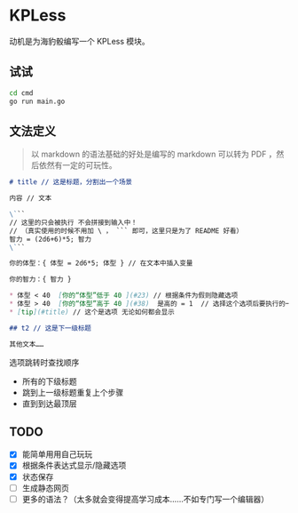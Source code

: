 # KPLess

动机是为海豹骰编写一个 KPLess 模块。

## 试试

```bash
cd cmd 
go run main.go
```

## 文法定义

> 以 markdown 的语法基础的好处是编写的 markdown 可以转为 PDF ，然后依然有一定的可玩性。

```markdown
# title // 这是标题，分割出一个场景

内容 // 文本

\```
// 这里的只会被执行 不会拼接到输入中！
// （真实使用的时候不用加 \ ， ``` 即可，这里只是为了 README 好看）
智力 = (2d6+6)*5; 智力
\```

你的体型：{ 体型 = 2d6*5; 体型 } // 在文本中插入变量

你的智力：{ 智力 }

* 体型 < 40  [你的“体型”低于 40 ](#23) // 根据条件为假则隐藏选项
* 体型 > 40  [你的“体型”高于 40 ](#38)  是高的 = 1  // 选择这个选项后要执行的一条语句
* [tip](#title) // 这个是选项 无论如何都会显示

## t2 // 这是下一级标题

其他文本……
```

选项跳转时查找顺序

- 所有的下级标题
- 跳到上一级标题重复上个步骤
- 直到到达最顶层

## TODO

- [x] 能简单用用自己玩玩
- [x] 根据条件表达式显示/隐藏选项
- [x] 状态保存
- [ ] 生成静态网页
- [ ] 更多的语法？（太多就会变得提高学习成本……不如专门写一个编辑器）
